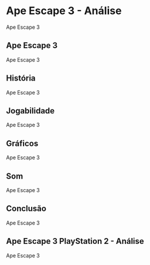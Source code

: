 ---
---

# Ape Escape 3 - Análise

Ape Escape 3

## Ape Escape 3

Ape Escape 3

## História

Ape Escape 3

## Jogabilidade

Ape Escape 3

## Gráficos

Ape Escape 3

## Som

Ape Escape 3

## Conclusão

Ape Escape 3

## Ape Escape 3 PlayStation 2 - Análise

Ape Escape 3
